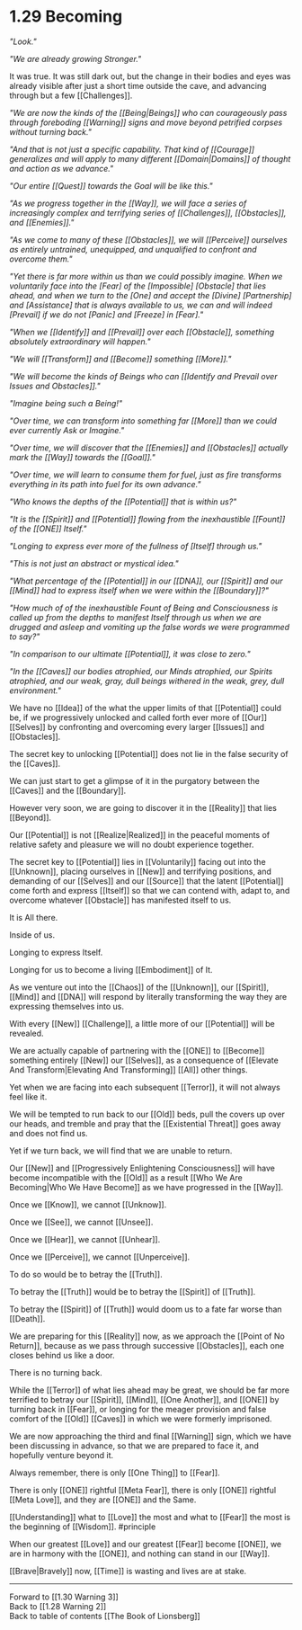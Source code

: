 # 1.29 Becoming

_"Look."_  

_"We are already growing Stronger."_  

It was true. It was still dark out, but the change in their bodies and eyes was already visible after just a short time outside the cave, and advancing through but a few [[Challenges]].  

*"We are now the kinds of the [[Being|Beings]] who can courageously pass through foreboding [[Warning]] signs and move beyond petrified corpses without turning back."*  

*"And that is not just a specific capability. That kind of [[Courage]] generalizes and will apply to many different [[Domain|Domains]] of thought and action as we advance."*  

*"Our entire [[Quest]] towards the Goal will be like this."*  

*"As we progress together in the [[Way]], we will face a series of increasingly complex and terrifying series of [[Challenges]], [[Obstacles]], and [[Enemies]]."*   

*"As we come to many of these [[Obstacles]], we will [[Perceive]] ourselves as entirely untrained, unequipped, and unqualified to confront and overcome them."*   

*"Yet there is far more within us than we could possibly imagine. When we voluntarily face into the [Fear] of the [Impossible] [Obstacle] that lies ahead, and when we turn to the [One] and accept the [Divine] [Partnership] and [Assistance] that is always available to us, we can and will indeed [Prevail] if we do not [Panic] and [Freeze] in [Fear]."*  

*"When we [[Identify]] and [[Prevail]] over each [[Obstacle]], something absolutely extraordinary will happen."*  

*"We will [[Transform]] and [[Become]] something [[More]]."*  

*"We will become the kinds of Beings who can [[Identify and Prevail over Issues and Obstacles]]."*  

*"Imagine being such a Being!"*  

*"Over time, we can transform into something far [[More]] than we could ever currently Ask or Imagine."*   

*"Over time, we will discover that the [[Enemies]] and [[Obstacles]] actually mark the [[Way]] towards the [[Goal]]."*   

*"Over time, we will learn to consume them for fuel, just as fire transforms everything in its path into fuel for its own advance."*   

*"Who knows the depths of the [[Potential]] that is within us?"*   

*"It is the [[Spirit]] and [[Potential]] flowing from the inexhaustible [[Fount]] of the [[ONE]] Itself."*     

*"Longing to express ever more of the fullness of [Itself] through us."*    

*"This is not just an abstract or mystical idea."*   

*"What percentage of the [[Potential]] in our [[DNA]], our [[Spirit]] and our [[Mind]] had to express itself when we were within the [[Boundary]]?"*  

*"How much of of the inexhaustible Fount of Being and Consciousness is called up from the depths to manifest Itself through us when we are drugged and asleep and vomiting up the false words we were programmed to say?"*    

*"In comparison to our ultimate [[Potential]], it was close to zero."*  

*"In the [[Caves]] our bodies atrophied, our Minds atrophied, our Spirits atrophied, and our weak, gray, dull beings withered in the weak, grey, dull environment."*  

We have no [[Idea]] of the what the upper limits of that [[Potential]] could be, if we progressively unlocked and called forth ever more of [[Our]] [[Selves]] by confronting and overcoming every larger [[Issues]] and [[Obstacles]]. 

The secret key to unlocking [[Potential]] does not lie in the false security of the [[Caves]]. 

We can just start to get a glimpse of it in the purgatory between the [[Caves]] and the [[Boundary]]. 

However very soon, we are going to discover it in the [[Reality]] that lies [[Beyond]]. 

  

Our [[Potential]] is not [[Realize|Realized]] in the peaceful moments of relative safety and pleasure we will no doubt experience together. 

The secret key to [[Potential]] lies in [[Voluntarily]] facing out into the [[Unknown]], placing ourselves in [[New]] and terrifying positions, and demanding of our [[Selves]] and our [[Source]] that the latent [[Potential]] come forth and express [[Itself]] so that we can contend with, adapt to, and overcome whatever [[Obstacle]] has manifested itself to us. 

It is All there. 

Inside of us. 

Longing to express Itself. 

Longing for us to become a living [[Embodiment]] of It. 

As we venture out into the [[Chaos]] of the [[Unknown]], our [[Spirit]], [[Mind]] and [[DNA]] will respond by literally transforming the way they are expressing themselves into us. 

With every [[New]] [[Challenge]], a little more of our [[Potential]] will be revealed. 

We are actually capable of partnering with the [[ONE]] to [[Become]] something entirely [[New]] our [[Selves]], as a consequence of [[Elevate And Transform|Elevating And Transforming]] [[All]] other things. 

Yet when we are facing into each subsequent [[Terror]], it will not always feel like it. 

We will be tempted to run back to our [[Old]] beds, pull the covers up over our heads, and tremble and pray that the [[Existential Threat]] goes away and does not find us. 

Yet if we turn back, we will find that we are unable to return. 

Our [[New]] and [[Progressively Enlightening Consciousness]] will have become incompatible with the [[Old]] as a result [[Who We Are Becoming|Who We Have Become]] as we have progressed in the [[Way]]. 

Once we [[Know]], we cannot [[Unknow]]. 

Once we [[See]], we cannot [[Unsee]]. 

Once we [[Hear]], we cannot [[Unhear]]. 

Once we [[Perceive]], we cannot [[Unperceive]]. 

To do so would be to betray the [[Truth]]. 

To betray the [[Truth]] would be to betray the [[Spirit]] of [[Truth]]. 

To betray the [[Spirit]] of [[Truth]] would doom us to a fate far worse than [[Death]].  

We are preparing for this [[Reality]] now, as we approach the [[Point of No Return]], because as we pass through successive [[Obstacles]], each one closes behind us like a door. 

There is no turning back. 

While the [[Terror]] of what lies ahead may be great, we should be far more terrified to betray our [[Spirit]], [[Mind]], [[One Another]], and [[ONE]] by turning back in [[Fear]], or longing for the meager provision and false comfort of the [[Old]] [[Caves]] in which we were formerly imprisoned. 

We are now approaching the third and final [[Warning]] sign, which we have been discussing in advance, so that we are prepared to face it, and hopefully venture beyond it. 

Always remember, there is only [[One Thing]] to [[Fear]]. 

There is only [[ONE]] rightful [[Meta Fear]], there is only [[ONE]] rightful [[Meta Love]], and they are [[ONE]] and the Same. 

[[Understanding]] what to [[Love]] the most and what to [[Fear]] the most is the beginning of [[Wisdom]]. #principle 

When our greatest [[Love]] and our greatest [[Fear]] become [[ONE]], we are in harmony with the [[ONE]], and nothing can stand in our [[Way]]. 

[[Brave|Bravely]] now, [[Time]] is wasting and lives are at stake.

___

Forward to [[1.30 Warning 3]]  
Back to [[1.28 Warning 2]]  
Back to table of contents [[The Book of Lionsberg]]  
